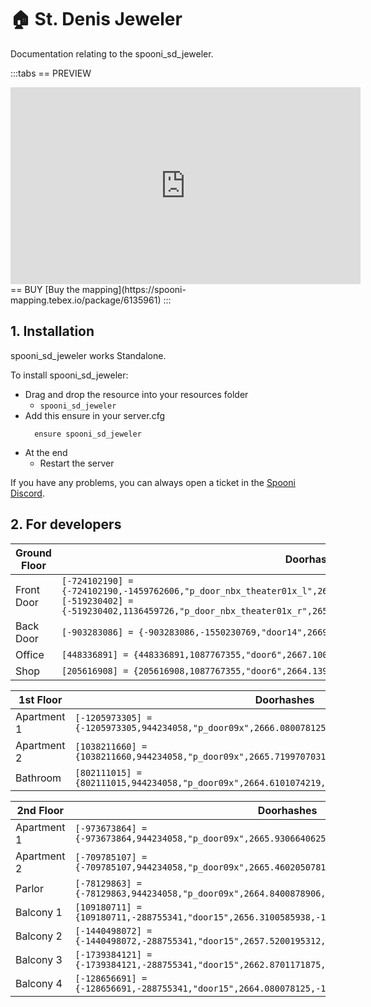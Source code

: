 # 🏠 St. Denis Jeweler
Documentation relating to the spooni_sd_jeweler.

:::tabs
== PREVIEW
<iframe width="560" height="315" src="https://www.youtube.com/embed/AFnqPoi6HI0" frameborder="0" allow="accelerometer; autoplay; clipboard-write; encrypted-media; gyroscope; picture-in-picture; web-share" allowfullscreen></iframe>
== BUY
[Buy the mapping](https://spooni-mapping.tebex.io/package/6135961)
:::

## 1. Installation
spooni_sd_jeweler works Standalone.  

To install spooni_sd_jeweler:
- Drag and drop the resource into your resources folder
  - `spooni_sd_jeweler`
- Add this ensure in your server.cfg
  ```
    ensure spooni_sd_jeweler
  ```
- At the end
  - Restart the server

If you have any problems, you can always open a ticket in the [Spooni Discord](https://discord.gg/spooni).

## 2. For developers
| Ground Floor              | Doorhashes
|---------------------------|----------------------------------------------------------------------------------|
| Front Door                | `[-724102190] = {-724102190,-1459762606,"p_door_nbx_theater01x_l",2658.0100097656,-1280.7099609375,51.272087097168}`<br>`[-519230402] = {-519230402,1136459726,"p_door_nbx_theater01x_r",2656.0190429688,-1281.6500244141,51.273643493652}`
| Back Door                 | `[-903283086] = {-903283086,-1550230769,"door14",2669.3000488281,-1300.3699951172,49.730621337891}`
| Office                    | `[448336891] = {448336891,1087767355,"door6",2667.1000976562,-1298.9499511719,49.729999542236}`
| Shop                      | `[205616908] = {205616908,1087767355,"door6",2664.1398925781,-1292.5799560547,50.487033843994}`

| 1st Floor                 | Doorhashes
|---------------------------|----------------------------------------------------------------------------------|
| Apartment 1               | `[-1205973305] = {-1205973305,944234058,"p_door09x",2666.080078125,-1296.1300048828,54.48250579834}`
| Apartment 2               | `[1038211660] = {1038211660,944234058,"p_door09x",2665.7199707031,-1295.3599853516,54.48250579834}`
| Bathroom                  | `[802111015] = {802111015,944234058,"p_door09x",2664.6101074219,-1287.4399414062,54.490001678467}`

| 2nd Floor                 | Doorhashes
|---------------------------|----------------------------------------------------------------------------------|
| Apartment 1               | `[-973673864] = {-973673864,944234058,"p_door09x",2665.9306640625,-1296.2399902344,58.715526580811}`
| Apartment 2               | `[-709785107] = {-709785107,944234058,"p_door09x",2665.4602050781,-1295.1999511719,58.715526580811}`
| Parlor                    | `[-78129863] = {-78129863,944234058,"p_door09x",2664.8400878906,-1286.8599853516,58.720001220703}`
| Balcony 1                 | `[109180711] = {109180711,-288755341,"door15",2656.3100585938,-1281.5600585938,58.756614685059}`
| Balcony 2                 | `[-1440498072] = {-1440498072,-288755341,"door15",2657.5200195312,-1280.9899902344,58.756614685059}`
| Balcony 3                 | `[-1739384121] = {-1739384121,-288755341,"door15",2662.8701171875,-1278.4399414062,58.749576568604}`
| Balcony 4                 | `[-128656691] = {-128656691,-288755341,"door15",2664.080078125,-1277.8699951172,58.749576568604}`
